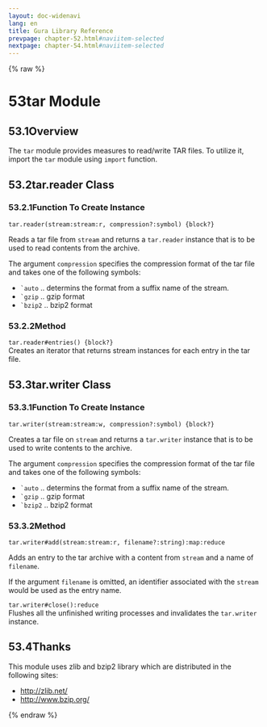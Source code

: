 ```yaml
---
layout: doc-widenavi
lang: en
title: Gura Library Reference
prevpage: chapter-52.html#naviitem-selected
nextpage: chapter-54.html#naviitem-selected
---
```

{% raw %}
<h1><span class="caption-index-1">53</span>tar Module</h1>
<h2><span class="caption-index-2">53.1</span><a name="anchor-53-1"></a>Overview</h2>
<p>
The <code class="highlighter-rouge">tar</code> module provides measures to read/write TAR files. To utilize it, import the <code class="highlighter-rouge">tar</code> module using <code class="highlighter-rouge">import</code> function.
</p>
<h2><span class="caption-index-2">53.2</span><a name="anchor-53-2"></a>tar.reader Class</h2>
<h3><span class="caption-index-3">53.2.1</span><a name="anchor-53-2-1"></a>Function To Create Instance</h3>
<div class="mb-2"><code>tar.reader(stream:stream:r, compression?:symbol) {block?}</code></div>
<div class="mb-2 ml-4">
<p>
Reads a tar file from <code class="highlighter-rouge">stream</code> and returns a <code class="highlighter-rouge">tar.reader</code> instance that is to be used to read contents from the archive.
</p>
<p>
The argument <code class="highlighter-rouge">compression</code> specifies the compression format of the tar file and takes one of the following symbols:
</p>
<ul>
<li><code class="highlighter-rouge">`auto</code> .. determins the format from a suffix name of the stream.</li>
<li><code class="highlighter-rouge">`gzip</code> .. gzip format</li>
<li><code class="highlighter-rouge">`bzip2</code> .. bzip2 format</li>
</ul>

</div>
<h3><span class="caption-index-3">53.2.2</span><a name="anchor-53-2-2"></a>Method</h3>
<div class="mb-2"><code>tar.reader#entries() {block?}</code></div>
<div class="mb-2 ml-4">
Creates an iterator that returns stream instances for each entry in the tar file.
</div>
<h2><span class="caption-index-2">53.3</span><a name="anchor-53-3"></a>tar.writer Class</h2>
<h3><span class="caption-index-3">53.3.1</span><a name="anchor-53-3-1"></a>Function To Create Instance</h3>
<div class="mb-2"><code>tar.writer(stream:stream:w, compression?:symbol) {block?}</code></div>
<div class="mb-2 ml-4">
<p>
Creates a tar file on <code class="highlighter-rouge">stream</code> and returns a <code class="highlighter-rouge">tar.writer</code> instance that is to be used to write contents to the archive.
</p>
<p>
The argument <code class="highlighter-rouge">compression</code> specifies the compression format of the tar file and takes one of the following symbols:
</p>
<ul>
<li><code class="highlighter-rouge">`auto</code> .. determins the format from a suffix name of the stream.</li>
<li><code class="highlighter-rouge">`gzip</code> .. gzip format</li>
<li><code class="highlighter-rouge">`bzip2</code> .. bzip2 format</li>
</ul>

</div>
<h3><span class="caption-index-3">53.3.2</span><a name="anchor-53-3-2"></a>Method</h3>
<div class="mb-2"><code>tar.writer#add(stream:stream:r, filename?:string):map:reduce</code></div>
<div class="mb-2 ml-4">
<p>
Adds an entry to the tar archive with a content from <code class="highlighter-rouge">stream</code> and a name of <code class="highlighter-rouge">filename</code>.
</p>
<p>
If the argument <code class="highlighter-rouge">filename</code> is omitted, an identifier associated with the <code class="highlighter-rouge">stream</code> would be used as the entry name.
</p>

</div>
<div class="mb-2"><code>tar.writer#close():reduce</code></div>
<div class="mb-2 ml-4">
Flushes all the unfinished writing processes and invalidates the <code class="highlighter-rouge">tar.writer</code> instance.
</div>
<h2><span class="caption-index-2">53.4</span><a name="anchor-53-4"></a>Thanks</h2>
<p>
This module uses zlib and bzip2 library which are distributed in the following sites:
</p>
<ul>
<li><a href="http://zlib.net/">http://zlib.net/</a></li>
<li><a href="http://www.bzip.org/">http://www.bzip.org/</a></li>
</ul>
{% endraw %}
